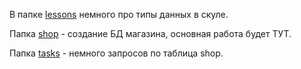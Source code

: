 В папкe [lessons](https://github.com/kornilovaap/Databases_GeekBrains.ru/tree/master/lesson_2/lessons) немного про типы данных в скуле.
    
Папка [shop](https://github.com/kornilovaap/Databases_GeekBrains.ru/tree/master/lesson_2/shop) - создание БД магазина, основная работа будет ТУТ.

Папка [tasks](https://github.com/kornilovaap/Databases_GeekBrains.ru/tree/master/lesson_2/tasks) - немного запросов по таблица shop.
    
